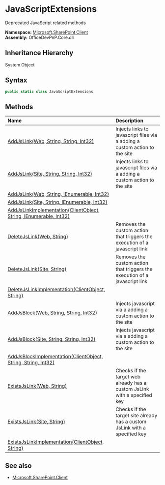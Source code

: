 # JavaScriptExtensions
Deprecated JavaScript related methods  

**Namespace:** [Microsoft.SharePoint.Client](Microsoft.SharePoint.Client.md)  
**Assembly:** OfficeDevPnP.Core.dll  
## Inheritance Hierarchy
System.Object  
## Syntax
```C#
public static class JavaScriptExtensions
```
## Methods
|**Name**|**Description**|
|:-----|:-----|
| [AddJsLink(Web, String, String, Int32)](Microsoft.SharePoint.Client.JavaScriptExtensions.65BE216.md) | Injects links to javascript files via a adding a custom action to the site
| [AddJsLink(Site, String, String, Int32)](Microsoft.SharePoint.Client.JavaScriptExtensions.2E6A4200.md) | Injects links to javascript files via a adding a custom action to the site
| [AddJsLink(Web, String, IEnumerable<String>, Int32)](Microsoft.SharePoint.Client.JavaScriptExtensions.403F85BE.md) | 
| [AddJsLink(Site, String, IEnumerable<String>, Int32)](Microsoft.SharePoint.Client.JavaScriptExtensions.1E3249B7.md) | 
| [AddJsLinkImplementation(ClientObject, String, IEnumerable<String>, Int32)](Microsoft.SharePoint.Client.JavaScriptExtensions.63ED5B20.md) | 
| [DeleteJsLink(Web, String)](Microsoft.SharePoint.Client.JavaScriptExtensions.66983AF8.md) | Removes the custom action that triggers the execution of a javascript link
| [DeleteJsLink(Site, String)](Microsoft.SharePoint.Client.JavaScriptExtensions.9B8BED27.md) | Removes the custom action that triggers the execution of a javascript link
| [DeleteJsLinkImplementation(ClientObject, String)](Microsoft.SharePoint.Client.JavaScriptExtensions.A5D3AB96.md) | 
| [AddJsBlock(Web, String, String, Int32)](Microsoft.SharePoint.Client.JavaScriptExtensions.11392CBB.md) | Injects javascript via a adding a custom action to the site
| [AddJsBlock(Site, String, String, Int32)](Microsoft.SharePoint.Client.JavaScriptExtensions.517659DB.md) | Injects javascript via a adding a custom action to the site
| [AddJsBlockImplementation(ClientObject, String, String, Int32)](Microsoft.SharePoint.Client.JavaScriptExtensions.DB03E5A.md) | 
| [ExistsJsLink(Web, String)](Microsoft.SharePoint.Client.JavaScriptExtensions.9E405D88.md) | Checks if the target web already has a custom JsLink with a specified key
| [ExistsJsLink(Site, String)](Microsoft.SharePoint.Client.JavaScriptExtensions.84B11FE5.md) | Checks if the target site already has a custom JsLink with a specified key
| [ExistsJsLinkImplementation(ClientObject, String)](Microsoft.SharePoint.Client.JavaScriptExtensions.A66BC220.md) | 
## See also
- [Microsoft.SharePoint.Client](Microsoft.SharePoint.Client.md)
